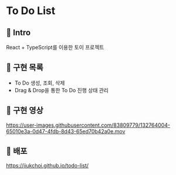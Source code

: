 # To Do List

## 🌟 Intro

React + TypeScript를 이용한 토이 프로젝트

## 🌟 구현 목록

- To Do 생성, 조회, 삭제
- Drag & Drop을 통한 To Do 진행 상태 관리

## 🌟 구현 영상

https://user-images.githubusercontent.com/83809779/132764004-65010e3a-0d47-4fdb-8d43-65ed70b42a0e.mov

## 🌟 배포

https://jiukchoi.github.io/todo-list/
